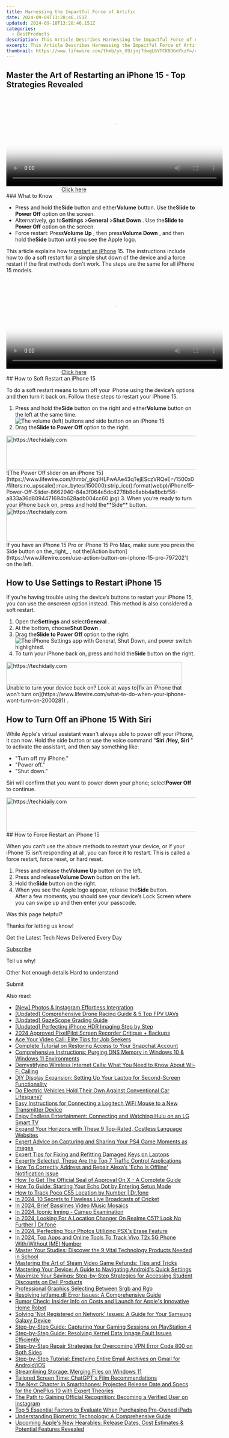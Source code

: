 ```yaml
---
title: Harnessing the Impactful Force of Artific
date: 2024-09-09T13:28:46.151Z
updated: 2024-09-10T13:28:46.151Z
categories:
  - BestProducts
description: This Article Describes Harnessing the Impactful Force of Artific
excerpt: This Article Describes Harnessing the Impactful Force of Artific
thumbnail: https://www.lifewire.com/thmb/yk_X9ijnjTdwqL6YTCK8OGmYkzY=/400x300/filters:no_upscale():max_bytes(150000):strip_icc():format(webp)/Power-Potential-AI-source-Longhua-Liao-Getty-9def44963f4340e791473a461423ae90.jpg
---
```


## Master the Art of Restarting an iPhone 15 - Top Strategies Revealed
<!-- affiliate ads begin -->
<span id="1983584">
					<video width="576" height="240" style="cursor:pointer"
           poster="//a.impactradius-go.com/display-clicktoplayimage/1983584.png"
           onclick="if(!this.playClicked){this.play();this.setAttribute('controls',true);this.playClicked=true;}">
	   <source src="//a.impactradius-go.com/display-ad/22993-1983584">
	   <img src="//a.impactradius-go.com/display-clicktoplayimage/1983584.png" style="border: none; height: 100%; width: 100%; object-fit: contain">
	</video>
	<div style="width:360px;text-align:center"><a href="javascript:window.open(decodeURIComponent('https%3A%2F%2Fhomestyler.sjv.io%2Fc%2F5597632%2F1983584%2F22993'), '_blank');void(0);">Click here</a></div>
</span>
<img height="0" width="0" src="https://imp.pxf.io/i/5597632/1983584/22993" style="position:absolute;visibility:hidden;" border="0" />
<!-- affiliate ads end -->
### What to Know

* Press and hold the**Side** button and either**Volume** button. Use the**Slide to Power Off** option on the screen.
* Alternatively, go to**Settings** \>**General** \>**Shut Down** . Use the**Slide to Power Off** option on the screen.
* Force restart: Press**Volume Up** , then press**Volume Down** , and then hold the**Side** button until you see the Apple logo.

 This article explains how to[restart an iPhone](https://www.lifewire.com/how-to-restart-iphone-2000288) 15\. The instructions include how to do a soft restart for a simple shut down of the device and a force restart if the first methods don't work. The steps are the same for all iPhone 15 models.

<!-- affiliate ads begin -->
<span id="1983573">
					<video width="576" height="240" style="cursor:pointer"
           poster="//a.impactradius-go.com/display-clicktoplayimage/1983573.png"
           onclick="if(!this.playClicked){this.play();this.setAttribute('controls',true);this.playClicked=true;}">
	   <source src="//a.impactradius-go.com/display-ad/22993-1983573">
	   <img src="//a.impactradius-go.com/display-clicktoplayimage/1983573.png" style="border: none; height: 100%; width: 100%; object-fit: contain">
	</video>
	<div style="width:360px;text-align:center"><a href="javascript:window.open(decodeURIComponent('https%3A%2F%2Fhomestyler.sjv.io%2Fc%2F5597632%2F1983573%2F22993'), '_blank');void(0);">Click here</a></div>
</span>
<img height="0" width="0" src="https://imp.pxf.io/i/5597632/1983573/22993" style="position:absolute;visibility:hidden;" border="0" />
<!-- affiliate ads end -->
## How to Soft Restart an iPhone 15

 To do a soft restart means to turn off your iPhone using the device’s options and then turn it back on. Follow these steps to restart your iPhone 15.

1. Press and hold the**Side** button on the right and either**Volume** button on the left at the same time.  
![The volume (left) buttons and side button on an iPhone 15](https://www.lifewire.com/thmb/TmHUOU_P6SpM3wMTkgaBlQ6knbg=/1500x0/filters:no_upscale():max_bytes(150000):strip_icc():format(webp)/Side-and-Volume-buttons-on-iPhone-15-Pro-ce7f29a6f4bb4cf3bb66ea8b0b928ba3.jpg)
2. Drag the**Slide to Power Off** option to the right.  
<!-- affiliate ads begin -->
<a href="https://appsumo.8odi.net/c/5597632/2123727/7443" target="_top" id="2123727">
  <img src="//a.impactradius-go.com/display-ad/7443-2123727" border="0" alt="https://techidaily.com" width="728" height="90"/>
</a>
<img height="0" width="0" src="https://appsumo.8odi.net/i/5597632/2123727/7443" style="position:absolute;visibility:hidden;" border="0" />
<!-- affiliate ads end -->
![The Power Off slider on an iPhone 15](https://www.lifewire.com/thmb/_gkqlHLFwAAe43qTejESczVRQeE=/1500x0/filters:no_upscale():max_bytes(150000):strip_icc():format(webp)/iPhone15-Power-Off-Slider-8662940-84a3f064e5dc4278b8c8abb4a8bcbf56-a833a36d8094471694b628adb004cc60.jpg)
3. When you’re ready to turn your iPhone back on, press and hold the**Side** button.  
<!-- affiliate ads begin -->
<a href="https://ephamedtechinc.pxf.io/c/5597632/2137223/26400" target="_top" id="2137223">
  <img src="//a.impactradius-go.com/display-ad/26400-2137223" border="0" alt="https://techidaily.com" width="728" height="90"/>
</a>
<img height="0" width="0" src="https://ephamedtechinc.pxf.io/i/5597632/2137223/26400" style="position:absolute;visibility:hidden;" border="0" />
<!-- affiliate ads end -->
 If you have an iPhone 15 Pro or iPhone 15 Pro Max, make sure you press the Side button on the_right_ , not the[Action button](https://www.lifewire.com/use-action-button-on-iphone-15-pro-7972021) on the left.

## How to Use Settings to Restart iPhone 15

 If you’re having trouble using the device’s buttons to restart your iPhone 15, you can use the onscreen option instead. This method is also considered a soft restart.

1. Open the**Settings** and select**General** .
2. At the bottom, choose**Shut Down** .
3. Drag the**Slide to Power Off** option to the right.  
![The iPhone Settings app with General, Shut Down, and power switch highlighted.](https://www.lifewire.com/thmb/qkqSasRdubWydWHUBG5CkQeJstI=/1500x0/filters:no_upscale():max_bytes(150000):strip_icc():format(webp)/Turn-Of-iPhone-15-Pro-in-Settings-6be83e8413504c42b9bc2f146153f7da.jpg)
4. To turn your iPhone back on, press and hold the**Side** button on the right.  
<!-- affiliate ads begin -->
<a href="https://bluettius.sjv.io/c/5597632/2139110/17108" target="_top" id="2139110">
  <img src="//a.impactradius-go.com/display-ad/17108-2139110" border="0" alt="https://techidaily.com" width="468" height="60"/>
</a>
<img height="0" width="0" src="https://bluettius.sjv.io/i/5597632/2139110/17108" style="position:absolute;visibility:hidden;" border="0" />
<!-- affiliate ads end -->
 Unable to turn your device back on? Look at ways to[fix an iPhone that won’t turn on](https://www.lifewire.com/what-to-do-when-your-iphone-wont-turn-on-2000281) .

## How to Turn Off an iPhone 15 With Siri

 While Apple's virtual assistant wasn't always able to power off your iPhone, it can now. Hold the side button or use the voice command "**Siri** /**Hey, Siri** " to activate the assistant, and then say something like:

* "Turn off my iPhone."
* "Power off."
* "Shut down."

 Siri will confirm that you want to power down your phone; select**Power Off** to continue.

<!-- affiliate ads begin -->
<a href="https://ursime.pxf.io/c/5597632/2136548/16384" target="_top" id="2136548">
  <img src="//a.impactradius-go.com/display-ad/16384-2136548" border="0" alt="https://techidaily.com" width="728" height="90"/>
</a>
<img height="0" width="0" src="https://ursime.pxf.io/i/5597632/2136548/16384" style="position:absolute;visibility:hidden;" border="0" />
<!-- affiliate ads end -->
## How to Force Restart an iPhone 15

 When you can’t use the above methods to restart your device, or if your iPhone 15 isn’t responding at all, you can force it to restart. This is called a force restart, force reset, or hard reset.

1. Press and release the**Volume Up** button on the left.
2. Press and release**Volume Down** button on the left.
3. Hold the**Side** button on the right.
4. When you see the Apple logo appear, release the**Side** button.  
 After a few moments, you should see your device’s Lock Screen where you can swipe up and then enter your passcode.

Was this page helpful?

Thanks for letting us know!

 Get the Latest Tech News Delivered Every Day

[Subscribe](https://www.lifewire.com/#)

Tell us why!

 Other  Not enough details  Hard to understand

 Submit

<ins class="adsbygoogle"
     style="display:block"
     data-ad-format="autorelaxed"
     data-ad-client="ca-pub-7571918770474297"
     data-ad-slot="1223367746"></ins>



<ins class="adsbygoogle"
     style="display:block"
     data-ad-client="ca-pub-7571918770474297"
     data-ad-slot="8358498916"
     data-ad-format="auto"
     data-full-width-responsive="true"></ins>

<span class="atpl-alsoreadstyle">Also read:</span>
<div><ul>
<li><a href="https://extra-approaches.techidaily.com/new-photos-and-instagram-effortless-integration/"><u>[New] Photos & Instagram Effortless Integration</u></a></li>
<li><a href="https://vp-tips.techidaily.com/updated-comprehensive-drone-racing-guide-and-5-top-fpv-uavs/"><u>[Updated] Comprehensive Drone Racing Guide & 5 Top FPV UAVs</u></a></li>
<li><a href="https://fox-glue.techidaily.com/updated-gazescope-grading-guide/"><u>[Updated] GazeScope Grading Guide</u></a></li>
<li><a href="https://article-files.techidaily.com/updated-perfecting-iphone-hdr-imaging-step-by-step/"><u>[Updated] Perfecting iPhone HDR Imaging Step by Step</u></a></li>
<li><a href="https://screen-mirroring-recording.techidaily.com/2024-approved-pixelpilot-screen-recorder-critique-plus-backups/"><u>2024 Approved PixelPilot Screen Recorder Critique + Backups</u></a></li>
<li><a href="https://technical-tips.techidaily.com/ace-your-video-call-elite-tips-for-job-seekers/"><u>Ace Your Video Call: Elite Tips for Job Seekers</u></a></li>
<li><a href="https://technical-tips.techidaily.com/complete-tutorial-on-restoring-access-to-your-snapchat-account/"><u>Complete Tutorial on Restoring Access to Your Snapchat Account</u></a></li>
<li><a href="https://win-forum.techidaily.com/comprehensive-instructions-purging-dns-memory-in-windows-10-and-windows-11-environments/"><u>Comprehensive Instructions: Purging DNS Memory in Windows 10 & Windows 11 Environments</u></a></li>
<li><a href="https://technical-tips.techidaily.com/demystifying-wireless-internet-calls-what-you-need-to-know-about-wi-fi-calling/"><u>Demystifying Wireless Internet Calls: What You Need to Know About Wi-Fi Calling</u></a></li>
<li><a href="https://tech-haven.techidaily.com/diy-display-expansion-setting-up-your-laptop-for-second-screen-functionality/"><u>DIY Display Expansion: Setting Up Your Laptop for Second-Screen Functionality</u></a></li>
<li><a href="https://technical-tips.techidaily.com/do-electric-vehicles-hold-their-own-against-conventional-car-lifespans/"><u>Do Electric Vehicles Hold Their Own Against Conventional Car Lifespans?</u></a></li>
<li><a href="https://technical-tips.techidaily.com/easy-instructions-for-connecting-a-logitech-wifi-mouse-to-a-new-transmitter-device/"><u>Easy Instructions for Connecting a Logitech WiFi Mouse to a New Transmitter Device</u></a></li>
<li><a href="https://technical-tips.techidaily.com/enjoy-endless-entertainment-connecting-and-watching-hulu-on-an-lg-smart-tv/"><u>Enjoy Endless Entertainment: Connecting and Watching Hulu on an LG Smart TV</u></a></li>
<li><a href="https://technical-tips.techidaily.com/expand-your-horizons-with-these-9-top-rated-costless-language-websites/"><u>Expand Your Horizons with These 9 Top-Rated, Costless Language Websites</u></a></li>
<li><a href="https://technical-tips.techidaily.com/expert-advice-on-capturing-and-sharing-your-ps4-game-moments-as-images/"><u>Expert Advice on Capturing and Sharing Your PS4 Game Moments as Images</u></a></li>
<li><a href="https://technical-tips.techidaily.com/expert-tips-for-fixing-and-refitting-damaged-keys-on-laptops/"><u>Expert Tips for Fixing and Refitting Damaged Keys on Laptops</u></a></li>
<li><a href="https://technical-tips.techidaily.com/expertly-selected-these-are-the-top-7-traffic-control-applications/"><u>Expertly Selected, These Are the Top 7 Traffic Control Applications</u></a></li>
<li><a href="https://technical-tips.techidaily.com/how-to-correctly-address-and-repair-alexas-echo-is-offline-notification-issue/"><u>How To Correctly Address and Repair Alexa’s 'Echo Is Offline' Notification Issue</u></a></li>
<li><a href="https://technical-tips.techidaily.com/how-to-get-the-official-seal-of-approval-on-x-a-complete-guide/"><u>How To Get The Official Seal of Approval On X - A Complete Guide</u></a></li>
<li><a href="https://technical-tips.techidaily.com/how-to-guide-starting-your-echo-dot-by-entering-setup-mode/"><u>How To Guide: Starting Your Echo Dot by Entering Setup Mode</u></a></li>
<li><a href="https://android-location-track.techidaily.com/how-to-track-poco-c55-location-by-number-drfone-by-drfone-virtual-android/"><u>How to Track Poco C55 Location by Number | Dr.fone</u></a></li>
<li><a href="https://extra-information.techidaily.com/in-2024-10-secrets-to-flawless-live-broadcasts-of-cricket/"><u>In 2024, 10 Secrets to Flawless Live Broadcasts of Cricket</u></a></li>
<li><a href="https://youtube-webster.techidaily.com/24-brief-basslines-video-music-mosaics/"><u>In 2024, Brief Basslines Video Music Mosaics</u></a></li>
<li><a href="https://vimeo-videos.techidaily.com/in-2024-iconic-inning-cameo-examination/"><u>In 2024, Iconic Inning - Cameo Examination</u></a></li>
<li><a href="https://phone-solutions.techidaily.com/in-2024-looking-for-a-location-changer-on-realme-c51-look-no-further-drfone-by-drfone-virtual-android/"><u>In 2024, Looking For A Location Changer On Realme C51? Look No Further | Dr.fone</u></a></li>
<li><a href="https://extra-skills.techidaily.com/in-2024-perfecting-your-photos-utilizing-psxs-erase-feature/"><u>In 2024, Perfecting Your Photos Utilizing PSX's Erase Feature</u></a></li>
<li><a href="https://android-unlock.techidaily.com/in-2024-top-apps-and-online-tools-to-track-vivo-t2x-5g-phone-withwithout-imei-number-by-drfone-android/"><u>In 2024, Top Apps and Online Tools To Track Vivo T2x 5G Phone With/Without IMEI Number</u></a></li>
<li><a href="https://technical-tips.techidaily.com/master-your-studies-discover-the-9-vital-technology-products-needed-in-school/"><u>Master Your Studies: Discover the 9 Vital Technology Products Needed in School</u></a></li>
<li><a href="https://technical-tips.techidaily.com/mastering-the-art-of-steam-video-game-refunds-tips-and-tricks/"><u>Mastering the Art of Steam Video Game Refunds: Tips and Tricks</u></a></li>
<li><a href="https://technical-tips.techidaily.com/mastering-your-device-a-guide-to-navigating-androids-quick-settings/"><u>Mastering Your Device: A Guide to Navigating Android's Quick Settings</u></a></li>
<li><a href="https://technical-tips.techidaily.com/maximize-your-savings-step-by-step-strategies-for-accessing-student-discounts-on-dell-products/"><u>Maximize Your Savings: Step-by-Step Strategies for Accessing Student Discounts on Dell Products</u></a></li>
<li><a href="https://extra-resources.techidaily.com/professional-graphics-selecting-between-srgb-and-rgb/"><u>Professional Graphics Selecting Between Srgb and Rgb</u></a></li>
<li><a href="https://technical-tips.techidaily.com/resolving-ietfamedll-error-issues-a-comprehensive-guide/"><u>Resolving ietfame.dll Error Issues: A Comprehensive Guide</u></a></li>
<li><a href="https://technical-tips.techidaily.com/rumor-check-insider-info-on-costs-and-launch-for-apples-innovative-home-robot/"><u>Rumor Check: Insider Info on Costs and Launch for Apple's Innovative Home Robot</u></a></li>
<li><a href="https://technical-tips.techidaily.com/solving-not-registered-on-network-issues-a-guide-for-your-samsung-galaxy-device/"><u>Solving 'Not Registered on Network' Issues: A Guide for Your Samsung Galaxy Device</u></a></li>
<li><a href="https://technical-tips.techidaily.com/step-by-step-guide-capturing-your-gaming-sessions-on-playstation-4/"><u>Step-by-Step Guide: Capturing Your Gaming Sessions on PlayStation 4</u></a></li>
<li><a href="https://technical-tips.techidaily.com/step-by-step-guide-resolving-kernel-data-inpage-fault-issues-efficiently/"><u>Step-by-Step Guide: Resolving Kernel Data Inpage Fault Issues Efficiently</u></a></li>
<li><a href="https://technical-tips.techidaily.com/step-by-step-repair-strategies-for-overcoming-vpn-error-code-800-on-both-sides/"><u>Step-by-Step Repair Strategies for Overcoming VPN Error Code 800 on Both Sides</u></a></li>
<li><a href="https://technical-tips.techidaily.com/step-by-step-tutorial-emptying-entire-email-archives-on-gmail-for-androidios/"><u>Step-by-Step Tutorial: Emptying Entire Email Archives on Gmail for Android/iOS</u></a></li>
<li><a href="https://win11-tips.techidaily.com/streamlining-storage-merging-files-on-windows-11/"><u>Streamlining Storage: Merging Files on Windows 11</u></a></li>
<li><a href="https://tech-hub.techidaily.com/tailored-screen-time-chatgpts-film-recommendations/"><u>Tailored Screen Time: ChatGPT's Film Recommendations</u></a></li>
<li><a href="https://techtrends.techidaily.com/the-next-chapter-in-smartphones-projected-release-date-and-specs-for-the-oneplus-10-with-expert-theories/"><u>The Next Chapter in Smartphones: Projected Release Date and Specs for the OnePlus 10 with Expert Theories</u></a></li>
<li><a href="https://technical-tips.techidaily.com/the-path-to-gaining-official-recognition-becoming-a-verified-user-on-instagram/"><u>The Path to Gaining Official Recognition: Becoming a Verified User on Instagram</u></a></li>
<li><a href="https://technical-tips.techidaily.com/top-5-essential-factors-to-evaluate-when-purchasing-pre-owned-ipads/"><u>Top 5 Essential Factors to Evaluate When Purchasing Pre-Owned iPads</u></a></li>
<li><a href="https://technical-tips.techidaily.com/understanding-biometric-technology-a-comprehensive-guide/"><u>Understanding Biometric Technology: A Comprehensive Guide</u></a></li>
<li><a href="https://technical-tips.techidaily.com/upcoming-apples-new-hearables-release-dates-cost-estimates-and-potential-features-revealed/"><u>Upcoming Apple's New Hearables: Release Dates, Cost Estimates & Potential Features Revealed</u></a></li>
</ul></div>
